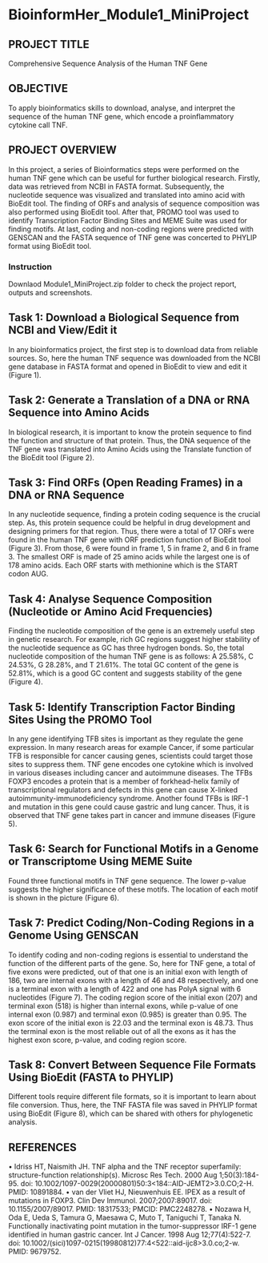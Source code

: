 # BioinformHer_Module1_MiniProject
## **PROJECT TITLE**
Comprehensive Sequence Analysis of the Human TNF Gene

## **OBJECTIVE**
To apply bioinformatics skills to download, analyse, and interpret the sequence of the human TNF gene, which encode a proinflammatory cytokine call TNF.

## **PROJECT OVERVIEW**
In this project, a series of Bioinformatics steps were performed on the human TNF gene which can be useful for further biological research. Firstly, data was retrieved from NCBI in FASTA format. Subsequently, the nucleotide sequence was visualized and translated into amino acid with BioEdit tool. The finding of ORFs and analysis of sequence composition was also performed using BioEdit tool.  After that, PROMO tool was used to identify Transcription Factor Binding Sites and MEME Suite was used for finding motifs. At last, coding and non-coding regions were predicted with GENSCAN and the FASTA sequence of TNF gene was concerted to PHYLIP format using BioEdit tool.  

### **Instruction**
Downlaod Module1_MiniProject.zip folder to check the project report, outputs and screenshots.

## **Task 1: Download a Biological Sequence from NCBI and View/Edit it**
In any bioinformatics project, the first step is to download data from reliable sources. So, here the human TNF sequence was downloaded from the NCBI gene database in FASTA format and opened in BioEdit to view and edit it (Figure 1).  

## **Task 2: Generate a Translation of a DNA or RNA Sequence into Amino Acids**
In biological research, it is important to know the protein sequence to find the function and structure of that protein. Thus, the DNA sequence of the TNF gene was translated into Amino Acids using the Translate function of the BioEdit tool (Figure 2).

## **Task 3: Find ORFs (Open Reading Frames) in a DNA or RNA Sequence**
In any nucleotide sequence, finding a protein coding sequence is the crucial step. As, this protein sequence could be helpful in drug development and designing primers for that region. Thus, there were a total of 17 ORFs were found in the human TNF gene with ORF prediction function of BioEdit tool (Figure 3). From those, 6 were found in frame 1, 5 in frame 2, and 6 in frame 3. The smallest ORF is made of 25 amino acids while the largest one is of 178 amino acids. Each ORF starts with methionine which is the START codon AUG.

## **Task 4: Analyse Sequence Composition (Nucleotide or Amino Acid Frequencies)**
Finding the nucleotide composition of the gene is an extremely useful step in genetic research. For example, rich GC regions suggest higher stability of the nucleotide sequence as GC has three hydrogen bonds. So, the total nucleotide composition of the human TNF gene is as follows: A 25.58%, C 24.53%, G 28.28%, and T 21.61%. The total GC content of the gene is 52.81%, which is a good GC content and suggests stability of the gene (Figure 4).

## **Task 5: Identify Transcription Factor Binding Sites Using the PROMO Tool**
In any gene identifying TFB sites is important as they regulate the gene expression. In many research areas for example Cancer, if some particular TFB is responsible for cancer causing genes, scientists could target those sites to suppress them. TNF gene encodes one cytokine which is involved in various diseases including cancer and autoimmune diseases. The TFBs FOXP3 encodes a protein that is a member of forkhead-helix family of transcriptional regulators and defects in this gene can cause X-linked autoimmunity-immunodeficiency syndrome. Another found TFBs is IRF-1 and mutation in this gene could cause gastric and lung cancer.  Thus, it is observed that TNF gene takes part in cancer and immune diseases (Figure 5).

## **Task 6: Search for Functional Motifs in a Genome or Transcriptome Using MEME Suite**
Found three functional motifs in TNF gene sequence. The lower p-value suggests the higher significance of these motifs. The location of each motif is shown in the picture (Figure 6).

## **Task 7: Predict Coding/Non-Coding Regions in a Genome Using GENSCAN**
To identify coding and non-coding regions is essential to understand the function of the different parts of the gene. So, here for TNF gene, a total of five exons were predicted, out of that one is an initial exon with length of 186, two are internal exons with a length of 46 and 48 respectively, and one is a terminal exon with a length of 422 and one has PolyA signal with 6 nucleotides (Figure 7). The coding region score of the initial exon (207) and terminal exon (518) is higher than internal exons, while p-value of one internal exon (0.987) and terminal exon (0.985) is greater than 0.95. The exon score of the initial exon is 22.03 and the terminal exon is 48.73. Thus the terminal exon is the most reliable out of all the exons as it has the highest exon score, p-value, and coding region score.

## **Task 8: Convert Between Sequence File Formats Using BioEdit (FASTA to PHYLIP)**
Different tools require different file formats, so it is important to learn about file conversion. Thus, here, the TNF FASTA file was saved in PHYLIP format using BioEdit (Figure 8), which can be shared with others for phylogenetic analysis.

## **REFERENCES**
•	Idriss HT, Naismith JH. TNF alpha and the TNF receptor superfamily: structure-function relationship(s). Microsc Res Tech. 2000 Aug 1;50(3):184-95. doi: 10.1002/1097-0029(20000801)50:3<184::AID-JEMT2>3.0.CO;2-H. PMID: 10891884.
•	van der Vliet HJ, Nieuwenhuis EE. IPEX as a result of mutations in FOXP3. Clin Dev Immunol. 2007;2007:89017. doi: 10.1155/2007/89017. PMID: 18317533; PMCID: PMC2248278.
•	Nozawa H, Oda E, Ueda S, Tamura G, Maesawa C, Muto T, Taniguchi T, Tanaka N. Functionally inactivating point mutation in the tumor-suppressor IRF-1 gene identified in human gastric cancer. Int J Cancer. 1998 Aug 12;77(4):522-7. doi: 10.1002/(sici)1097-0215(19980812)77:4<522::aid-ijc8>3.0.co;2-w. PMID: 9679752.

